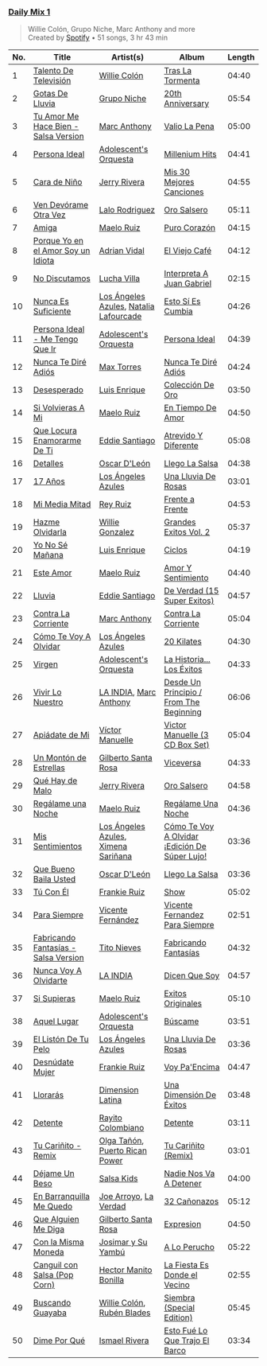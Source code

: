 ### [Daily Mix 1](https://open.spotify.com/playlist/37i9dQZF1E39Gzb56luQni)

> Willie Colón, Grupo Niche, Marc Anthony and more<br>
> Created by [Spotify](https://open.spotify.com/user/spotify) • 51 songs, 3 hr 43 min

| No. | Title | Artist(s) | Album | Length |
|---|---|---|---|---|
| 1 | [Talento De Televisión](https://open.spotify.com/track/06YYzWTAibpHPEJTl4zVvm) | [Willie Colón](https://open.spotify.com/artist/7x5Slu7yTE5icZjNsc3OzW) | [Tras La Tormenta](https://open.spotify.com/album/1V03D3v6evAcXycfXtepUW) | 04:40 |
| 2 | [Gotas De Lluvia](https://open.spotify.com/track/6sna5KCgNbt1ciZtVJCjzx) | [Grupo Niche](https://open.spotify.com/artist/1zng9JZpblpk48IPceRWs8) | [20th Anniversary](https://open.spotify.com/album/6quTUa9H2vITjPy9TArBvW) | 05:54 |
| 3 | [Tu Amor Me Hace Bien - Salsa Version](https://open.spotify.com/track/3yEtuhGR8jOtusa29jWrhG) | [Marc Anthony](https://open.spotify.com/artist/4wLXwxDeWQ8mtUIRPxGiD6) | [Valio La Pena](https://open.spotify.com/album/4O3yvEN5II2yKWKBPtDLD7) | 05:00 |
| 4 | [Persona Ideal](https://open.spotify.com/track/5H1mAzh396id1TPT0JaItz) | [Adolescent's Orquesta](https://open.spotify.com/artist/70nxnxEqDQIEWneRjg2Q4O) | [Millenium Hits](https://open.spotify.com/album/2UW6AewaLPCMOqevOZvHof) | 04:41 |
| 5 | [Cara de Niño](https://open.spotify.com/track/4qsrxXxk4GCGih80VGmaAl) | [Jerry Rivera](https://open.spotify.com/artist/7wOZy3KdFVVINgNFFxkxwO) | [Mis 30 Mejores Canciones](https://open.spotify.com/album/6fuOt44vgqDnAnZguOJecP) | 04:55 |
| 6 | [Ven Devórame Otra Vez](https://open.spotify.com/track/2HbmLkHkkI15eES8kpWRuI) | [Lalo Rodriguez](https://open.spotify.com/artist/5LmwELEKyxDFxrbZzR8K4U) | [Oro Salsero](https://open.spotify.com/album/21W5Yp75UyOaWI2QALA7PS) | 05:11 |
| 7 | [Amiga](https://open.spotify.com/track/5WyX397vZTvYQwSrylCka0) | [Maelo Ruiz](https://open.spotify.com/artist/3HyrDGPLI0c9Rd8luuO0zw) | [Puro Corazón](https://open.spotify.com/album/39gzi20j94Xta3yLFG5wtR) | 04:15 |
| 8 | [Porque Yo en el Amor Soy un Idiota](https://open.spotify.com/track/4WNSWdnNbNhBd79seIDmSr) | [Adrian Vidal](https://open.spotify.com/artist/4oJ1irngFy7krdVHsZz4IE) | [El Viejo Café](https://open.spotify.com/album/1Kl3T9sWqxP9wiLYUYK7Jp) | 04:12 |
| 9 | [No Discutamos](https://open.spotify.com/track/3IwKzJ7SenrBSRmmGAWR65) | [Lucha Villa](https://open.spotify.com/artist/2LYsttKhPVXOf7qD8kTCr1) | [Interpreta A Juan Gabriel](https://open.spotify.com/album/3CaLGUG2hGBGom57xsxA1O) | 02:15 |
| 10 | [Nunca Es Suficiente](https://open.spotify.com/track/63USmok1OioBzKuWGW9wAg) | [Los Ángeles Azules](https://open.spotify.com/artist/0ZCO8oVkMj897cKgFH7fRW), [Natalia Lafourcade](https://open.spotify.com/artist/1hcdI2N1023RvSwLzTtdsp) | [Esto Sí Es Cumbia](https://open.spotify.com/album/3m1T3n3PcjlOoo4GfLGgkY) | 04:26 |
| 11 | [Persona Ideal - Me Tengo Que Ir](https://open.spotify.com/track/4UHRMwbbiZ7tkeEkhyN7iB) | [Adolescent's Orquesta](https://open.spotify.com/artist/70nxnxEqDQIEWneRjg2Q4O) | [Persona Ideal](https://open.spotify.com/album/3YuzaY1bX9uhlhWR0f19mP) | 04:39 |
| 12 | [Nunca Te Diré Adiós](https://open.spotify.com/track/4tU8YSzSnz57md7qlbcYhO) | [Max Torres](https://open.spotify.com/artist/4iVn2h04jEDnVvx2UV2ukF) | [Nunca Te Diré Adiós](https://open.spotify.com/album/5r7p2gSk26Jh4KnKMsQwr7) | 04:24 |
| 13 | [Desesperado](https://open.spotify.com/track/3NYWeHXkfrcYa4iXegFUR5) | [Luis Enrique](https://open.spotify.com/artist/2mUI4K6csTQd3jieswcmiI) | [Colección De Oro](https://open.spotify.com/album/10ylTveyo286PAtFn5gXVo) | 03:50 |
| 14 | [Si Volvieras A Mi](https://open.spotify.com/track/7FntdQdzMcHcD4QhItlq9s) | [Maelo Ruiz](https://open.spotify.com/artist/3HyrDGPLI0c9Rd8luuO0zw) | [En Tiempo De Amor](https://open.spotify.com/album/6oSejW0PK0YiKXj5YPm1tl) | 04:50 |
| 15 | [Que Locura Enamorarme De Ti](https://open.spotify.com/track/1TMxv8sfUhU55AC6Ul1PU5) | [Eddie Santiago](https://open.spotify.com/artist/5Wg6XnPTp0xXxFCjywwR9I) | [Atrevido Y Diferente](https://open.spotify.com/album/0qFXgEQ4pj1i6VQ80AMqTG) | 05:08 |
| 16 | [Detalles](https://open.spotify.com/track/4YOz0Fl5q0cXanSCUtsW13) | [Oscar D'León](https://open.spotify.com/artist/1c84wItoiAe1pEbpJMqUmQ) | [Llego La Salsa](https://open.spotify.com/album/45Aa2zCt6Y20hqGxVjI0tI) | 04:38 |
| 17 | [17 Años](https://open.spotify.com/track/1Y372uxsCkKqNclj2ercap) | [Los Ángeles Azules](https://open.spotify.com/artist/0ZCO8oVkMj897cKgFH7fRW) | [Una Lluvia De Rosas](https://open.spotify.com/album/3cwMyqMeTxBd26z6AjKGdv) | 03:01 |
| 18 | [Mi Media Mitad](https://open.spotify.com/track/2PmVCFBBVkEaOd9k5RnLZr) | [Rey Ruiz](https://open.spotify.com/artist/1S0uvW1rgvtkNGma9su3fJ) | [Frente a Frente](https://open.spotify.com/album/2Dw5D1wfcJNOysJfMy30QV) | 04:53 |
| 19 | [Hazme Olvidarla](https://open.spotify.com/track/752aNrC43L3ZCIuPoK8YTK) | [Willie Gonzalez](https://open.spotify.com/artist/2EIZodXJHserIu4pGNfD3Z) | [Grandes Exitos Vol. 2](https://open.spotify.com/album/6F2D1YfaSnPpH5Lf2bbUoJ) | 05:37 |
| 20 | [Yo No Sé Mañana](https://open.spotify.com/track/7nDIflSHQXzaa8zupxwv3U) | [Luis Enrique](https://open.spotify.com/artist/2mUI4K6csTQd3jieswcmiI) | [Ciclos](https://open.spotify.com/album/63irJwZoWLRUc1lBKtuxmQ) | 04:19 |
| 21 | [Este Amor](https://open.spotify.com/track/6P6IMxjBSNUEL5ri20TnKS) | [Maelo Ruiz](https://open.spotify.com/artist/3HyrDGPLI0c9Rd8luuO0zw) | [Amor Y Sentimiento](https://open.spotify.com/album/1fHSlnfHXZV9HTQlBterh0) | 04:40 |
| 22 | [Lluvia](https://open.spotify.com/track/3SzJ4qlIjYkSO7bh0oKTXA) | [Eddie Santiago](https://open.spotify.com/artist/5Wg6XnPTp0xXxFCjywwR9I) | [De Verdad (15 Super Exitos)](https://open.spotify.com/album/7x4yJrZW7V1XdazGp7owXr) | 04:57 |
| 23 | [Contra La Corriente](https://open.spotify.com/track/22GxtWFeORJZaptz26pxet) | [Marc Anthony](https://open.spotify.com/artist/4wLXwxDeWQ8mtUIRPxGiD6) | [Contra La Corriente](https://open.spotify.com/album/6LIqj7VIJB3K54NBycFxSe) | 05:04 |
| 24 | [Cómo Te Voy A Olvidar](https://open.spotify.com/track/1hxyzHlH7qS3AZdOj6GmIO) | [Los Ángeles Azules](https://open.spotify.com/artist/0ZCO8oVkMj897cKgFH7fRW) | [20 Kilates](https://open.spotify.com/album/4CRo2RGyrA06iTD9sTpKhZ) | 04:30 |
| 25 | [Virgen](https://open.spotify.com/track/1HWbpfmzt1YplLceHgirCv) | [Adolescent's Orquesta](https://open.spotify.com/artist/70nxnxEqDQIEWneRjg2Q4O) | [La Historia... Los Éxitos](https://open.spotify.com/album/5hVmKtEt52RcmAk6LYB2vJ) | 04:33 |
| 26 | [Vivir Lo Nuestro](https://open.spotify.com/track/0LIZVQBQtDi4lLhB83qJIp) | [LA INDIA](https://open.spotify.com/artist/3NIZFmehJM8YiGpCdihlck), [Marc Anthony](https://open.spotify.com/artist/4wLXwxDeWQ8mtUIRPxGiD6) | [Desde Un Principio / From The Beginning](https://open.spotify.com/album/5d7Tr9DguGh9z9oByKWYoI) | 06:06 |
| 27 | [Apiádate de Mi](https://open.spotify.com/track/3SHvRyQDsmumq48SF7jtVk) | [Víctor Manuelle](https://open.spotify.com/artist/4N5fp4zhTsVITZTVfsXpc2) | [Victor Manuelle (3 CD Box Set)](https://open.spotify.com/album/4BZSWWLwSlgBUQZqAvqLYL) | 05:04 |
| 28 | [Un Montón de Estrellas](https://open.spotify.com/track/2Xg030uYjEA9FNiSKbD3R8) | [Gilberto Santa Rosa](https://open.spotify.com/artist/27vNK840zYq6IfDijHPsv1) | [Viceversa](https://open.spotify.com/album/6PWySeDAcKZihnTJBlf8hX) | 04:33 |
| 29 | [Qué Hay de Malo](https://open.spotify.com/track/4b55fVKJprjWWj4KhKgxMf) | [Jerry Rivera](https://open.spotify.com/artist/7wOZy3KdFVVINgNFFxkxwO) | [Oro Salsero](https://open.spotify.com/album/0FQmLebvYxK7seqvm32JKA) | 04:58 |
| 30 | [Regálame una Noche](https://open.spotify.com/track/2URe3fGSKuCh8v0d49lsNU) | [Maelo Ruiz](https://open.spotify.com/artist/3HyrDGPLI0c9Rd8luuO0zw) | [Regálame Una Noche](https://open.spotify.com/album/1VXQXHRTUD5kaCQotZhuvW) | 04:36 |
| 31 | [Mis Sentimientos](https://open.spotify.com/track/2LyHAsMcpW0Dm17rWYa79p) | [Los Ángeles Azules](https://open.spotify.com/artist/0ZCO8oVkMj897cKgFH7fRW), [Ximena Sariñana](https://open.spotify.com/artist/7plUpXSFcSJUZSiZAoXqr1) | [Cómo Te Voy A Olvidar ¡Edición De Súper Lujo!](https://open.spotify.com/album/6Deil0rDdWFnJfYWryngKd) | 03:36 |
| 32 | [Que Bueno Baila Usted](https://open.spotify.com/track/1R8upiSmv7U1rRv0qqvIbS) | [Oscar D'León](https://open.spotify.com/artist/1c84wItoiAe1pEbpJMqUmQ) | [Llego La Salsa](https://open.spotify.com/album/45Aa2zCt6Y20hqGxVjI0tI) | 03:36 |
| 33 | [Tú Con Él](https://open.spotify.com/track/7DcJXd2xxVcohwehWahFJJ) | [Frankie Ruiz](https://open.spotify.com/artist/4dLvccxeQIM5u80Ri0u9OV) | [Show](https://open.spotify.com/album/5J4RvXfRjXXSsFEfyPhr0E) | 05:02 |
| 34 | [Para Siempre](https://open.spotify.com/track/0uyVgmoXDbwS1ubv8AurVZ) | [Vicente Fernández](https://open.spotify.com/artist/4PPoI9LuYeFX8V674Z1R6l) | [Vicente Fernandez Para Siempre](https://open.spotify.com/album/3o98FgxhuEuR7PrLRIA203) | 02:51 |
| 35 | [Fabricando Fantasías - Salsa Version](https://open.spotify.com/track/5bkWgrKyNhMcriQP3CrHEA) | [Tito Nieves](https://open.spotify.com/artist/4vOycwLXdkMMzpZW04VW5m) | [Fabricando Fantasías](https://open.spotify.com/album/3Gxrf8cYKgle42MdOOxqu8) | 04:32 |
| 36 | [Nunca Voy A Olvidarte](https://open.spotify.com/track/7JXThmie7TTZfnGpD6hOJG) | [LA INDIA](https://open.spotify.com/artist/3NIZFmehJM8YiGpCdihlck) | [Dicen Que Soy](https://open.spotify.com/album/5Bj8dRzPK5F1ozrV5IPb4u) | 04:57 |
| 37 | [Si Supieras](https://open.spotify.com/track/2YzhQEikYymq0HR9oc0EGT) | [Maelo Ruiz](https://open.spotify.com/artist/3HyrDGPLI0c9Rd8luuO0zw) | [Exitos Originales](https://open.spotify.com/album/1XonZgPSw1RXw5oWJdAlYy) | 05:10 |
| 38 | [Aquel Lugar](https://open.spotify.com/track/16c6awlmGfeusU7zoVu5yc) | [Adolescent's Orquesta](https://open.spotify.com/artist/70nxnxEqDQIEWneRjg2Q4O) | [Búscame](https://open.spotify.com/album/76GMXDdpCLC8NwXtv37yYj) | 03:51 |
| 39 | [El Listón De Tu Pelo](https://open.spotify.com/track/5hrxAFrYbNTLjAYSrmbpgr) | [Los Ángeles Azules](https://open.spotify.com/artist/0ZCO8oVkMj897cKgFH7fRW) | [Una Lluvia De Rosas](https://open.spotify.com/album/3cwMyqMeTxBd26z6AjKGdv) | 03:36 |
| 40 | [Desnúdate Mujer](https://open.spotify.com/track/65nL3OLuHHfEYxKkHMQ1fL) | [Frankie Ruiz](https://open.spotify.com/artist/4dLvccxeQIM5u80Ri0u9OV) | [Voy Pa'Encima](https://open.spotify.com/album/6EMYCH8HyTiX5KSav7RTML) | 04:47 |
| 41 | [Llorarás](https://open.spotify.com/track/2naqSVQHgiaoEpxtkVOhmK) | [Dimension Latina](https://open.spotify.com/artist/2ixSzFmACsZSsx40fXTNYk) | [Una Dimensión De Éxitos](https://open.spotify.com/album/5uDlRcsa6B0am5CssuZcXV) | 03:48 |
| 42 | [Detente](https://open.spotify.com/track/2gkOPoltoRInruyFzn9Iwf) | [Rayito Colombiano](https://open.spotify.com/artist/3yJUTkFm88TiJPLhLHKumn) | [Detente](https://open.spotify.com/album/2GRHzelGTLkd5VAMbMYwyt) | 03:11 |
| 43 | [Tu Cariñito - Remix](https://open.spotify.com/track/2ItYH6PFZIaGzrYwfrwRs6) | [Olga Tañón](https://open.spotify.com/artist/4pv1Jo4PbYI8LMADJoTWjE), [Puerto Rican Power](https://open.spotify.com/artist/647LMgtK1gAuBB9PrsSDTF) | [Tu Cariñito (Remix)](https://open.spotify.com/album/0F4p4BBvFoh4tkqHvQCyYZ) | 03:01 |
| 44 | [Déjame Un Beso](https://open.spotify.com/track/533gQEec1M9rfipUWJq3GP) | [Salsa Kids](https://open.spotify.com/artist/0ygKvTEqgIk7czNKD8nDYU) | [Nadie Nos Va A Detener](https://open.spotify.com/album/4ehQM0c3ijlTf1OCbCgChU) | 04:00 |
| 45 | [En Barranquilla Me Quedo](https://open.spotify.com/track/3WXfQDsASfXrSojk9WB3aR) | [Joe Arroyo](https://open.spotify.com/artist/7BFnoFhJjLWcsqmN3Hizqg), [La Verdad](https://open.spotify.com/artist/54h3j85gGrqCsfK8D0RuUM) | [32 Cañonazos](https://open.spotify.com/album/6ubTK1qVLWQSblspjFxtZn) | 05:12 |
| 46 | [Que Alguien Me Diga](https://open.spotify.com/track/7JElWLgpQ7lxN1JNIYwuVu) | [Gilberto Santa Rosa](https://open.spotify.com/artist/27vNK840zYq6IfDijHPsv1) | [Expresion](https://open.spotify.com/album/4E3uQMm1IyNndidSzcCjg3) | 04:50 |
| 47 | [Con la Misma Moneda](https://open.spotify.com/track/7uxnFapaeICZNrr73vFPUX) | [Josimar y Su Yambú](https://open.spotify.com/artist/25gsQNkL2qTq778NWyughs) | [A Lo Perucho](https://open.spotify.com/album/47vWC16meym2a7mYc1iQnO) | 05:22 |
| 48 | [Canguil con Salsa (Pop Corn)](https://open.spotify.com/track/1jZUsjrRDAPcv209JAl7jc) | [Hector Manito Bonilla](https://open.spotify.com/artist/4z33yz1eR7rdss1rElK6j4) | [La Fiesta Es Donde el Vecino](https://open.spotify.com/album/2oX6HurQOVdzFoQvsaqOgX) | 02:55 |
| 49 | [Buscando Guayaba](https://open.spotify.com/track/3DwtTnJIibZT65XzWkiLaT) | [Willie Colón](https://open.spotify.com/artist/7x5Slu7yTE5icZjNsc3OzW), [Rubén Blades](https://open.spotify.com/artist/5BwMgvRwlq61SmknvsVIQj) | [Siembra (Special Edition)](https://open.spotify.com/album/0eEepSVOpeDUxu5TKcaZHJ) | 05:45 |
| 50 | [Dime Por Qué](https://open.spotify.com/track/2sw9MhaAR1tOLIzmMwyU4Y) | [Ismael Rivera](https://open.spotify.com/artist/788HzQOFhN3mcDo0InBqbJ) | [Esto Fué Lo Que Trajo El Barco](https://open.spotify.com/album/5EPIgQStd9oMGLf6BIgSEf) | 03:34 |
